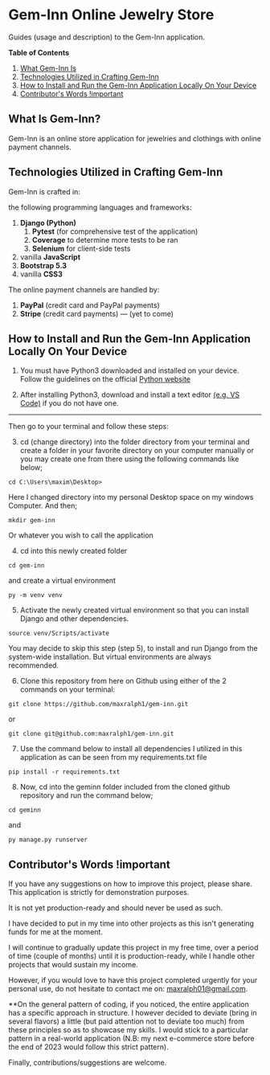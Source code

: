 # Gem-Inn Online Jewelry Store

Guides (usage and description) to the Gem-Inn application.

**Table of Contents**

1. [What Gem-Inn Is](#what-is-gem-inn)
2. [Technologies Utilized in Crafting Gem-Inn](#technologies-utilized-in-crafting-gem-inn)
3. [How to Install and Run the Gem-Inn Application Locally On Your Device](#how-to-install-and-run-the-gem-inn-application-locally-on-your-device)
4. [Contributor's Words !important](#contributors-words-important)

## What Is Gem-Inn?

Gem-Inn is an online store application for jewelries and clothings with online payment channels.

## Technologies Utilized in Crafting Gem-Inn

Gem-Inn is crafted in:

the following programming languages and frameworks:

1. **Django (Python)**
   1. **Pytest** (for comprehensive test of the application)
   2. **Coverage** to determine more tests to be ran
   3. **Selenium** for client-side tests
2. vanilla **JavaScript**
3. **Bootstrap 5.3**
4. vanilla **CSS3**

The online payment channels are handled by:

1. **PayPal** (credit card and PayPal payments)
2. **Stripe** (credit card payments) — (yet to come)

## How to Install and Run the Gem-Inn Application Locally On Your Device

1. You must have Python3 downloaded and installed on your device. Follow the guidelines on the official [Python website](https://www.python.org/downloads/)

2. After installing Python3, download and install a text editor [(e.g. VS Code)](https://code.visualstudio.com/Download) if you do not have one.

---

Then go to your terminal and follow these steps:

3. cd (change directory) into the folder directory from your terminal and create a folder in your favorite directory on your computer manually or you may create one from there using the following commands like below;

```
cd C:\Users\maxim\Desktop>
```

Here I changed directory into my personal Desktop space on my windows Computer. And then;

```
mkdir gem-inn
```

Or whatever you wish to call the application

4. cd into this newly created folder

```
cd gem-inn
```

and create a virtual environment

```
py -m venv venv
```

5. Activate the newly created virtual environment so that you can install Django and other dependencies.

```
source venv/Scripts/activate
```

You may decide to skip this step (step 5), to install and run Django from the system-wide installation. But virtual environments are always recommended.

6. Clone this repository from here on Github using either of the 2 commands on your terminal:

```
git clone https://github.com/maxralph1/gem-inn.git
```

or

```
git clone git@github.com:maxralph1/gem-inn.git
```

7. Use the command below to install all dependencies I utilized in this application as can be seen from my requirements.txt file

```
pip install -r requirements.txt
```

8. Now, cd into the geminn folder included from the cloned github repository and run the command below;

```
cd geminn
```

and

```
py manage.py runserver
```

## Contributor's Words !important

If you have any suggestions on how to improve this project, please share.
This application is strictly for demonstration purposes.

It is not yet production-ready and should never be used as such.

I have decided to put in my time into other projects as this isn't generating funds for me at the moment.

I will continue to gradually update this project in my free time, over a period of time (couple of months) until it is production-ready, while I handle other projects that would sustain my income.

However, if you would love to have this project completed urgently for your personal use, do not hesitate to contact me on: maxralph01@gmail.com.

\*\*On the general pattern of coding, if you noticed, the entire application has a specific approach in structure. I however decided to deviate (bring in several flavors) a little (but paid attention not to deviate too much) from these principles so as to showcase my skills.
I would stick to a particular pattern in a real-world application (N.B: my next e-commerce store before the end of 2023 would follow this strict pattern).

Finally, contributions/suggestions are welcome.
